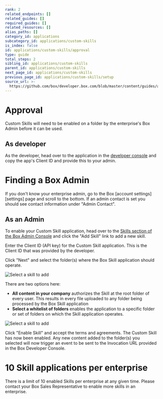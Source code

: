 ```yaml
---
rank: 2
related_endpoints: []
related_guides: []
required_guides: []
related_resources: []
alias_paths: []
category_id: applications
subcategory_id: applications/custom-skills
is_index: false
id: applications/custom-skills/approval
type: guide
total_steps: 2
sibling_id: applications/custom-skills
parent_id: applications/custom-skills
next_page_id: applications/custom-skills
previous_page_id: applications/custom-skills/setup
source_url: >-
  https://github.com/box/developer.box.com/blob/master/content/guides/applications/custom-skills/approval.md
---
```


<!-- alex disable whitelist -->

# Approval

Custom Skills will need to be enabled on a folder by the enterprise's Box Admin
before it can be used.

## As developer

As the developer, head over to the application in the [developer
console][devconsole] and copy the app's Client ID and provide this to your admin.

<Message>

# Finding a Box Admin

If you don't know your enterprise admin, go to the Box [account
settings][settings] page  and scroll to the bottom. If an admin contact is set
you should see contact  information under "Admin Contact".

</Message>

## As an Admin

To enable your Custom Skill application, head over to the [Skills section of the
Box Admin Console][adminconsole] and click the "Add Skill" link to add a new
skill.

Enter the Client ID (API key) for the Custom Skill application. This is the
Client ID that was provided by the developer.

Click "Next" and select the folder(s) where the Box Skill application should
operate.

<ImageFrame border>

![Select a skill to add](./images/skills-select.png)

</ImageFrame>

There are two options here:

* **All content in your company** authorizes the Skill at the root folder of
  every user. This results in every file uploaded to any folder being processed
  by the Box Skill application
* **Select a whitelist of folders** enables the application to a specific folder
  or set of folders on which the Skill application operates.

<ImageFrame border>

![Select a skill to add](./images/skills-confirm.png)

</ImageFrame>

Click "Enable Skill" and accept the terms and agreements. The Custom Skill has
now been enabled. Any new content added to the folder(s) you selected will now
trigger an event to be sent to the Invocation URL provided in the Box Developer
Console.

<Message>

# 10 Skill applications per enterprise

There is a limit of 10 enabled Skills per enterprise at any given time. Please
contact your Box Sales Representative to enable more skills in an enterprise.

</Message>

[adminconsole]: https://app.box.com/master/skills
[devconsole]: https://app.box.com/developers/console
